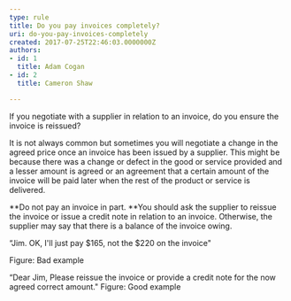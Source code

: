 ```yaml
---
type: rule
title: Do you pay invoices completely?
uri: do-you-pay-invoices-completely
created: 2017-07-25T22:46:03.0000000Z
authors:
- id: 1
  title: Adam Cogan
- id: 2
  title: Cameron Shaw

---
```


 
If you negotiate with a supplier in relation to an invoice, do you ensure the invoice is reissued?

It is not always common but sometimes you will negotiate a change in the agreed price once an invoice has been issued by a supplier. This might be because there was a change or defect in the good or service provided and a lesser amount is agreed or an agreement that a certain amount of the invoice will be paid later when the rest of the product or service is delivered.
 
**Do not pay an invoice in part. **You should ask the supplier to reissue the invoice or issue a credit note in relation to an invoice. Otherwise, the supplier may say that there is a balance of the invoice owing.

“Jim. OK, I'll just pay $165, not the $220 on the invoice"

Figure: Bad example

“Dear Jim, Please reissue the invoice or provide a credit note for the now agreed correct amount."
Figure: Good example


